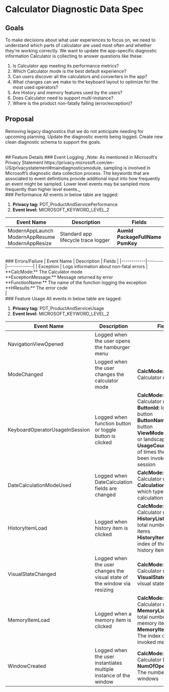# Calculator Diagnostic Data Spec

## Goals
To make decisions about what user experiences to focus on, we need to understand which parts of calculator are used most often and whether they're working correctly. We want to update the app-specific diagnostic information Calculator is collecting to answer questions like these:

  1. Is Calculator app meeting its performance metrics?
  2. Which Calculator mode is the best default experience?
  3. Can users discover all the calculators and converters in the app?
  4. What changes can we make to the keyboard layout to optimize for the most used operators?
  5. Are History and memory features used by the users?
  6. Does Calculator need to support multi-instance? 
  7. Where is the product non-fatally failing (error/exception)?

## Proposal
Removing legacy diagnostics that we do not anticipate needing for upcoming planning. Update the diagnostic events being logged. Create new clean diagnostic schema to support the goals.

<br>
## Feature Details
### Event Logging
_Note: As mentioned in Microsoft’s Privacy Statement https://privacy.microsoft.com/en-US/privacystatement#maindiagnosticsmodule, sampling is involved in Microsoft’s diagnostic data collection process.  The keywords that are associated to event definitions provide additional input into how frequently an event might be sampled. Lower level events may be sampled more frequently than higher level events._

<br>
### Performance
All events in below table are tagged:

  1. **Privacy tag:** PDT_ProductAndServicePerformance
  2. **Event level:** MICROSOFT_KEYWORD_LEVEL_2

| Event Name	| Description| Fields |
|---------------|--------|-------------|
| ModernAppLaunch <br> ModernAppResume <br>ModernAppResize | Standard app lifecycle trace logger | **AumId** <br> **PackageFullName** <br> **PsmKey**<br> |

<br>
### Errors/Failure
| Event Name | Description | Fields |
|------------|--------|-------------|
| Exception  | Logs information about non-fatal errors | **CalcMode:** The Calculator mode <br> **ExceptionMessage:** Message returned by error <br> **FunctionName:** The name of the function logging the exception <br> **HResults:** The error code<br> |

<br>
### Feature Usage
All events in below table are tagged:

  1. **Privacy tag:** PDT_ProductAndServiceUsage
  2. **Event level:** MICROSOFT_KEYWORD_LEVEL_2

| Event Name | Description | Fields |
|------------|--------|-------------|
| NavigationViewOpened | Logged when the user opens the hamburger menu | |
| ModeChanged | Logged when the user changes the calculator mode | **CalcMode:** The Calculator mode | 
| KeyboardOperatorUsageInSession | Logged when function button or toggle button is clicked | **CalcMode:** The Calculator mode <br> **ButtonId:** Id of the button<br> **ButtonName:** Name of button<br> **ViewModeId:** Portrait or landscape view <br> **UsageCount:** Number of times the button has been invoked in the session |
| DateCalculationModeUsed | Logged when DateCalculation fields are changed  | **CalcMode:** The Calculator mode <br> **CalculationType:** Logs which type of calculation was used |
| HistoryItemLoad | Logged when history item is clicked | **CalcMode:** The Calculator mode<br> **HistoryListSize:** The total number of history items<br> **HistoryItemIndex:** The index of the invoked history item |
| VisualStateChanged | Logged when the user changes the visual state of the window via resizing | **CalcMode:** The Calculator mode<br> **VisualState:** The new visual state |
| MemoryItemLoad | Logged when a memory item is clicked | **CalcMode:** The Calculator mode<br> **MemoryListSize:** The total number of memory items<br> **MemoryItemIndex:** The index of the invoked memory item|
| WindowCreated | Logged when the user instantiates multiple instance of the window | **CalcMode:** The Calculator Mode<br> **NumOfOpenWindows:** The number of open windows |

